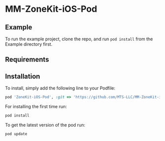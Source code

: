 # MM-ZoneKit-iOS-Pod

## Example

To run the example project, clone the repo, and run `pod install` from the Example directory first.

## Requirements

## Installation

To install, simply add the following line to your Podfile:

```ruby
pod 'ZoneKit-iOS-Pod', :git => 'https://github.com/MTS-LLC/MM-ZoneKit-iOS-Pod.git'
```

For installing the first time run:
```ruby
pod install
```

To get the latest version of the pod run:
```ruby
pod update
```
